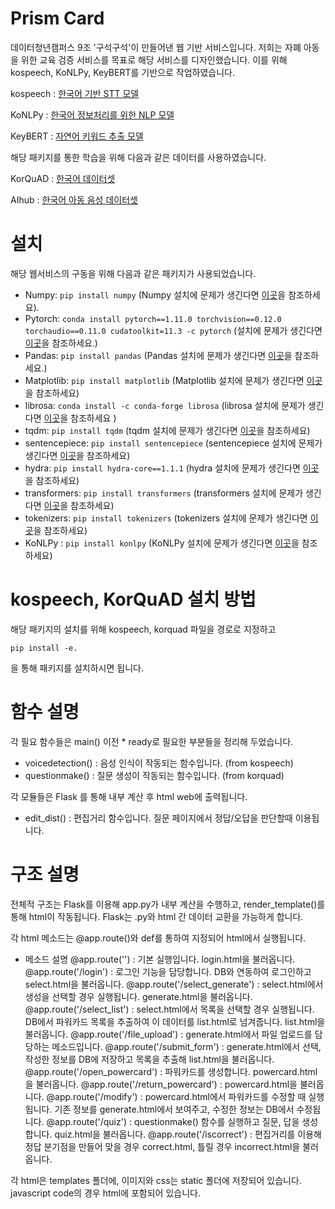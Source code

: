 
# Prism Card

데이터청년캠퍼스 9조 '구석구석'이 만들어낸 웹 기반 서비스입니다. 저희는 자폐 아동을 위한 교육 검증 서비스를 목표로 해당 서비스를 디자인했습니다.
이를 위해 kospeech, KoNLPy, KeyBERT를 기반으로 작업하였습니다.

kospeech : [한국어 기반 STT 모델](https://github.com/sooftware/kospeech/)

KoNLPy : [한국어 정보처리를 위한 NLP 모델](https://konlpy-ko.readthedocs.io/ko/v0.4.3/)

KeyBERT : [자연어 키워드 추출 모델](https://github.com/MaartenGr/KeyBERT)

해당 패키지를 통한 학습을 위해 다음과 같은 데이터를 사용하였습니다.

KorQuAD : [한국어 데이터셋](https://korquad.github.io/KorQuad%201.0/)

AIhub : [한국어 아동 음성 데이터셋](https://www.aihub.or.kr/aihubdata/data/view.do?currMenu=115&topMenu=100&aihubDataSe=realm&dataSetSn=540)

# 설치

해당 웹서비스의 구동을 위해 다음과 같은 패키지가 사용되었습니다.

* Numpy: `pip install numpy` (Numpy 설치에 문제가 생긴다면 [이곳](https://github.com/numpy/numpy)을 참조하세요).
* Pytorch: `conda install pytorch==1.11.0 torchvision==0.12.0 torchaudio==0.11.0 cudatoolkit=11.3 -c pytorch` (설치에 문제가 생긴다면 [이곳](http://pytorch.org/)을 참조하세요.)
* Pandas: `pip install pandas` (Pandas 설치에 문제가 생긴다면 [이곳](https://github.com/pandas-dev/pandas)을 참조하세요.)  
* Matplotlib: `pip install matplotlib` (Matplotlib 설치에 문제가 생긴다면 [이곳](https://github.com/matplotlib/matplotlib)을 참조하세요)
* librosa: `conda install -c conda-forge librosa` (librosa 설치에 문제가 생긴다면 [이곳](https://github.com/librosa/librosa)을 참조하세요 )
* tqdm: `pip install tqdm` (tqdm 설치에 문제가 생긴다면 [이곳](https://github.com/tqdm/tqdm)을 참조하세요)
* sentencepiece: `pip install sentencepiece` (sentencepiece 설치에 문제가 생긴다면 [이곳](https://github.com/google/sentencepiece)을 참조하세요)
* hydra: `pip install hydra-core==1.1.1` (hydra 설치에 문제가 생긴다면 [이곳](https://github.com/facebookresearch/hydra)을 참조하세요)
* transformers: `pip install transformers` (transformers 설치에 문제가 생긴다면 [이곳](https://github.com/huggingface/transformers)을 참조하세요)
* tokenizers: `pip install tokenizers` (tokenizers 설치에 문제가 생긴다면 [이곳](https://github.com/huggingface/tokenizers)을 참조하세요)
* KoNLPy : `pip install konlpy` (KoNLPy 설치에 문제가 생긴다면 [이곳](https://konlpy-ko.readthedocs.io/ko/v0.4.3/)을 참조하세요)

# kospeech, KorQuAD 설치 방법

해당 패키지의 설치를 위해 kospeech, korquad 파일을 경로로 지정하고 

```
pip install -e.
```
을 통해 패키지를 설치하시면 됩니다. 


# 함수 설명

각 필요 함수들은 main() 이전 * ready로 필요한 부분들을 정리해 두었습니다.

- voicedetection()  : 음성 인식이 작동되는 함수입니다. (from kospeech)
- questionmake()    : 질문 생성이 작동되는 함수입니다. (from korquad)

각 모듈들은 Flask 를 통해 내부 계산 후 html web에 출력됩니다.

- edit_dist()       : 편집거리 함수입니다. 질문 페이지에서 정답/오답을 판단할때 이용됩니다.

# 구조 설명

전체적 구조는 Flask를 이용해 app.py가 내부 계산을 수행하고, render_template()를 통해 html이 작동됩니다. Flask는 .py와 html 간 데이터 교환을 가능하게 합니다.

각 html 메소드는 @app.route()와 def를 통하여 지정되어 html에서 실행됩니다.

- 메소드 설명
@app.route('\') : 기본 실행입니다. login.html을 불러옵니다.
@app.route('/login') : 로그인 기능을 담당합니다. DB와 연동하여 로그인하고 select.html을 불러옵니다.
@app.route('/select_generate') : select.html에서 생성을 선택할 경우 실행됩니다. generate.html을 불러옵니다.
@app.route('/select_list') : select.html에서 목록을 선택할 경우 실행됩니다. DB에서 파워카드 목록을 추출하여 이 데이터를 list.html로 넘겨줍니다. list.html을 불러옵니다.
@app.route('/file_upload') : generate.html에서 파일 업로드를 담당하는 메소드입니다.
@app.route('/submit_form') : generate.html에서 선택,작성한 정보를 DB에 저장하고 목록을 추출해 list.html을 불러옵니다.
@app.route('/open_powercard') : 파워카드를 생성합니다. powercard.html을 불러옵니다.
@app.route('/return_powercard') : powercard.html을 불러옵니다.
@app.route('/modify') : powercard.html에서 파워카드를 수정할 때 실행됩니다. 기존 정보를 generate.html에서 보여주고, 수정한 정보는 DB에서 수정됩니다.
@app.route('/quiz') : questionmake() 함수를 실행하고 질문, 답을 생성합니다. quiz.html을 불러옵니다.
@app.route('/iscorrect') : 편집거리를 이용해 정답 분기점을 만들어 맞을 경우 correct.html, 틀릴 경우 incorrect.html을 불러옵니다.

각 html은 templates 폴더에, 이미지와 css는 static 폴더에 저장되어 있습니다. javascript code의 경우 html에 포함되어 있습니다.


